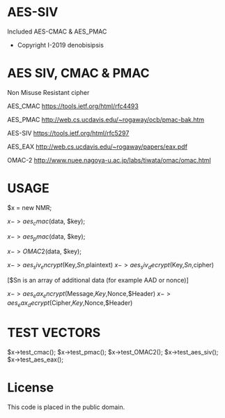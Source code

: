 # AES-SIV
Included AES-CMAC &amp; AES_PMAC

*  Copyright I-2019 denobisipsis

# AES SIV, CMAC & PMAC

Non Misuse Resistant cipher

AES_CMAC  https://tools.ietf.org/html/rfc4493

AES_PMAC  http://web.cs.ucdavis.edu/~rogaway/ocb/pmac-bak.htm

AES-SIV   https://tools.ietf.org/html/rfc5297

AES_EAX   http://web.cs.ucdavis.edu/~rogaway/papers/eax.pdf

OMAC-2    http://www.nuee.nagoya-u.ac.jp/labs/tiwata/omac/omac.html


# USAGE 

$x = new NMR;

$x->aes_cmac($data, $key);

$x->aes_pmac($data, $key);

$x->OMAC2($data, $key);

$x->aes_siv_encrypt($Key,$Sn,$plaintext) 
$x->aes_siv_decrypt($Key,$Sn,$cipher) 

[$Sn is an array of additional data (for example AAD or nonce)]

$x->aes_eax_encrypt($Message,$Key,$Nonce,$Header) 
$x->aes_eax_decrypt($Cipher,$Key,$Nonce,$Header) 

# TEST VECTORS

$x->test_cmac();
$x->test_pmac();
$x->test_OMAC2();
$x->test_aes_siv();
$x->test_aes_eax();
	
# License

This code is placed in the public domain.
